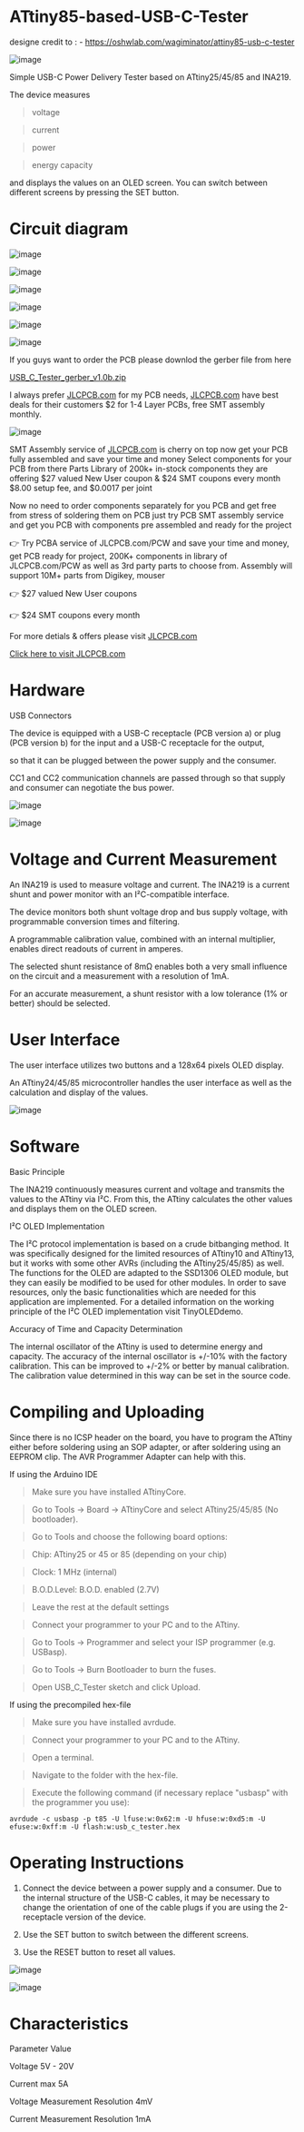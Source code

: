 # ATtiny85-based-USB-C-Tester

designe credit to : - https://oshwlab.com/wagiminator/attiny85-usb-c-tester

![image](https://user-images.githubusercontent.com/19898602/159016797-cd10cd7e-3c65-4f68-a068-8c34d8b91b72.png)



Simple USB-C Power Delivery Tester based on ATtiny25/45/85 and INA219. 

The device measures 

> voltage

> current

> power 

> energy capacity

and displays the values on an OLED screen. You can switch between different screens by pressing the SET button.


# Circuit diagram 

![image](https://user-images.githubusercontent.com/19898602/159018437-68980ed4-dceb-4ad0-8b68-59e58a632e87.png)

![image](https://user-images.githubusercontent.com/19898602/159020151-eefe0284-c947-4c7b-8fc4-2eaefce2c2e7.png)

![image](https://user-images.githubusercontent.com/19898602/159019338-53ee50e2-93df-4f16-abfb-72b0e38e0e72.png)

![image](https://user-images.githubusercontent.com/19898602/159019776-c7b7086e-d09c-4b1c-a112-c8c0b91b417c.png)


![image](https://user-images.githubusercontent.com/19898602/159020608-3df3cf5c-dc08-4fdb-a4f4-1c0d40e3af0f.png)

![image](https://user-images.githubusercontent.com/19898602/159021536-08d96af8-f76f-4b4e-8ba7-36a712048928.png)


If you guys want to order the PCB please downlod the gerber file from here

[USB_C_Tester_gerber_v1.0b.zip](https://github.com/sandy9159/ATtiny85-based-USB-C-Tester/files/8305138/USB_C_Tester_gerber_v1.0b.zip)

I always prefer [JLCPCB.com](https://jlcpcb.com/IAT) for my PCB needs, [JLCPCB.com](https://jlcpcb.com/IAT) have best deals for their customers
$2 for 1-4 Layer PCBs, free SMT assembly monthly.

![image](https://user-images.githubusercontent.com/19898602/159014034-3c9a50c3-61c3-40d2-836d-9cadc2317d33.png)


SMT Assembly service of [JLCPCB.com](https://jlcpcb.com/IAT) is cherry on top now get your PCB fully assembled and save your time and money
Select components for your PCB from there Parts Library of 200k+ in-stock components
they are offering $27 valued New User coupon  & $24 SMT coupons every month
$8.00 setup fee, and $0.0017  per joint

Now no need to order components separately for you PCB and get free from stress of soldering them on PCB just try PCB SMT assembly service and get you PCB with components pre assembled and ready for the project


👉 Try PCBA service of JLCPCB.com/PCW and save your time and money, get PCB ready for project, 200K+ components in library of JLCPCB.com/PCW as well as 3rd party         parts to choose from. 
    Assembly will support 10M+ parts from Digikey, mouser
    
👉 $27 valued New User coupons 

👉 $24 SMT coupons every month


For more detials & offers please visit [JLCPCB.com](https://jlcpcb.com/IAT)


[Click here to visit JLCPCB.com](https://jlcpcb.com/IAT)



# Hardware 

USB Connectors

The device is equipped with a USB-C receptacle (PCB version a) or plug (PCB version b) for the input and a USB-C receptacle for the output, 

so that it can be plugged between the power supply and the consumer. 

CC1 and CC2 communication channels are passed through so that supply and consumer can negotiate the bus power.

![image](https://user-images.githubusercontent.com/19898602/159016917-4de07d64-41ed-47f8-95fd-6e8792ebde74.png)


![image](https://user-images.githubusercontent.com/19898602/159016926-9b2f37e6-62f6-4f97-99eb-37341168666f.png)




# Voltage and Current Measurement

An INA219 is used to measure voltage and current. The INA219 is a current shunt and power monitor with an I²C-compatible interface. 

The device monitors both shunt voltage drop and bus supply voltage, with programmable conversion times and filtering.

A programmable calibration value, combined with an internal multiplier, enables direct readouts of current in amperes. 

The selected shunt resistance of 8mΩ enables both a very small influence on the circuit and a measurement with a resolution of 1mA. 

For an accurate measurement, a shunt resistor with a low tolerance (1% or better) should be selected.

# User Interface

The user interface utilizes two buttons and a 128x64 pixels OLED display. 

An ATtiny24/45/85 microcontroller handles the user interface as well as the calculation and display of the values.


![image](https://user-images.githubusercontent.com/19898602/159017028-36dee7ae-f4b8-48d1-8698-cbf36043d394.png)



# Software

Basic Principle

The INA219 continuously measures current and voltage and transmits the values to the ATtiny via I²C. 
From this, the ATtiny calculates the other values and displays them on the OLED screen.

I²C OLED Implementation

The I²C protocol implementation is based on a crude bitbanging method. 
It was specifically designed for the limited resources of ATtiny10 and ATtiny13, but it works with some other AVRs (including the ATtiny25/45/85) as well. 
The functions for the OLED are adapted to the SSD1306 OLED module, but they can easily be modified to be used for other modules.
In order to save resources, only the basic functionalities which are needed for this application are implemented. 
For a detailed information on the working principle of the I²C OLED implementation visit TinyOLEDdemo.

Accuracy of Time and Capacity Determination

The internal oscillator of the ATtiny is used to determine energy and capacity. 
The accuracy of the internal oscillator is +/-10% with the factory calibration. 
This can be improved to +/-2% or better by manual calibration. 
The calibration value determined in this way can be set in the source code.

# Compiling and Uploading

Since there is no ICSP header on the board, you have to program the ATtiny either before soldering using an SOP adapter, or after soldering using an EEPROM clip. The AVR Programmer Adapter can help with this.

If using the Arduino IDE

> Make sure you have installed ATtinyCore.

> Go to Tools -> Board -> ATtinyCore and select ATtiny25/45/85 (No bootloader).

> Go to Tools and choose the following board options:

> Chip: ATtiny25 or 45 or 85 (depending on your chip)

> Clock: 1 MHz (internal)

> B.O.D.Level: B.O.D. enabled (2.7V)

> Leave the rest at the default settings

> Connect your programmer to your PC and to the ATtiny.

> Go to Tools -> Programmer and select your ISP programmer (e.g. USBasp).

> Go to Tools -> Burn Bootloader to burn the fuses.

> Open USB_C_Tester sketch and click Upload.

If using the precompiled hex-file

> Make sure you have installed avrdude.

> Connect your programmer to your PC and to the ATtiny.

> Open a terminal.

> Navigate to the folder with the hex-file.

> Execute the following command (if necessary replace "usbasp" with the programmer you use):

```
avrdude -c usbasp -p t85 -U lfuse:w:0x62:m -U hfuse:w:0xd5:m -U efuse:w:0xff:m -U flash:w:usb_c_tester.hex

```

# Operating Instructions

1. Connect the device between a power supply and a consumer. Due to the internal structure of the USB-C cables, it may be necessary to change the orientation of one of the cable plugs if you are using the 2-receptacle version of the device.
 
2. Use the SET button to switch between the different screens.

3. Use the RESET button to reset all values.

![image](https://user-images.githubusercontent.com/19898602/159017719-1d222ae5-c187-4c2c-bdc8-27ad2cae952b.png)


![image](https://user-images.githubusercontent.com/19898602/159017737-8144668d-5a0c-4680-9797-31b65013ec5f.png)


# Characteristics

Parameter	Value

Voltage	5V - 20V

Current	max 5A

Voltage Measurement Resolution	4mV

Current Measurement Resolution	1mA

